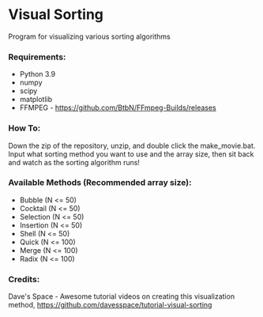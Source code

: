 # Visual Sorting
 Program for visualizing various sorting algorithms
 
 ### Requirements:
 - Python 3.9  
 - numpy
 - scipy
 - matplotlib
 - FFMPEG - https://github.com/BtbN/FFmpeg-Builds/releases
 
 ### How To:
 Down the zip of the repository, unzip, and double click the make_movie.bat. Input what sorting method you want to use and the array size, then sit back and watch as the sorting algorithm runs!
 
 ### Available Methods (Recommended array size):
 - Bubble (N <= 50)
 - Cocktail (N <= 50)
 - Selection (N <= 50)
 - Insertion (N <= 50)
 - Shell (N <= 50)
 - Quick (N <= 100)
 - Merge (N <= 100)
 - Radix (N <= 100)


### Credits:  
Dave's Space - Awesome tutorial videos on creating this visualization method, https://github.com/davesspace/tutorial-visual-sorting
